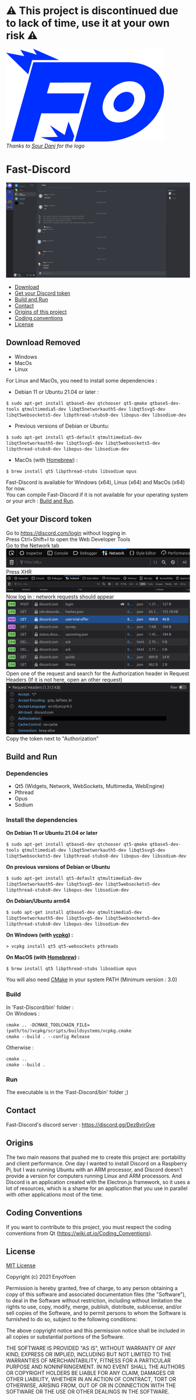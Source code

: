# ⚠ This project is discontinued due to lack of time, use it at your own risk ⚠

![Fast-Discord logo](doc/images/Fast-Discord-Logo.png)  
*Thanks to [Sour Dani](https://github.com/dangreene0) for the logo*
# Fast-Discord
![Fast-Discord image](doc/images/Fast-Discord.gif)

 - [Download](#download)
 - [Get your Discord token](#get-your-discord-token)
 - [Build and Run](#build-and-run)
 - [Contact](#contact)
 - [Origins of this project](#origins)
 - [Coding conventions](#coding-conventions)
 - [License](#license)

## Download **Removed**
- Windows
- MacOs
- Linux

For Linux and MacOs, you need to install some dependencies :
- Debian 11 or Ubuntu 21.04 or later : 
```shell
$ sudo apt-get install qtbase5-dev qtchooser qt5-qmake qtbase5-dev-tools qtmultimedia5-dev libqt5networkauth5-dev libqt5svg5-dev libqt5websockets5-dev libpthread-stubs0-dev libopus-dev libsodium-dev
```
- Previous versions of Debian or Ubuntu:
```shell
$ sudo apt-get install qt5-default qtmultimedia5-dev libqt5networkauth5-dev libqt5svg5-dev libqt5websockets5-dev libpthread-stubs0-dev libopus-dev libsodium-dev
```
- MacOs (with [Homebrew](https://brew.sh/index)) : 
```shell
$ brew install qt5 libpthread-stubs libsodium opus
```  
Fast-Discord is available for Windows (x64), Linux (x64) and MacOs (x64) for now.  
You can compile Fast-Discord if it is not available for your operating system or your arch : [Build and Run](#build-and-run).
## Get your Discord token
Go to https://discord.com/login without logging in  
Press Ctrl+Shift+I to open the Web Developer Tools  
Go to the Network tab  
![](doc/images/Network-tab.png)  
Press XHR  
![](doc/images/XHR.png)  
Now log in : network requests should appear  
![](doc/images/Requests.png)  
Open one of the request and search for the Authorization header in Request Headers (If it is not here, open an other request)  
![](doc/images/Authorization.png)  
Copy the token next to "Authorization"
## Build and Run
### Dependencies
- Qt5 (Widgets, Network, WebSockets, Multimedia, WebEngine)
- Pthread
- Opus
- Sodium

### Install the dependencies
**On Debian 11 or Ubuntu 21.04 or later**
```shell
$ sudo apt-get install qtbase5-dev qtchooser qt5-qmake qtbase5-dev-tools qtmultimedia5-dev libqt5networkauth5-dev libqt5svg5-dev libqt5websockets5-dev libpthread-stubs0-dev libopus-dev libsodium-dev
```

**On previous versions of Debian or Ubuntu**
```shell
$ sudo apt-get install qt5-default qtmultimedia5-dev libqt5networkauth5-dev libqt5svg5-dev libqt5websockets5-dev libpthread-stubs0-dev libopus-dev libsodium-dev
```

**On Debian/Ubuntu arm64**
```shell
$ sudo apt-get install qtbase5-dev qtmultimedia5-dev libqt5networkauth5-dev libqt5svg5-dev libqt5websockets5-dev libpthread-stubs0-dev libopus-dev libsodium-dev
```

**On Windows (with [vcpkg](https://github.com/microsoft/vcpkg/#quick-start-windows)) :**
```shell
> vcpkg install qt5 qt5-websockets pthreads
```

**On MacOS (with [Homebrew](https://brew.sh/index)) :**
```shell
$ brew install qt5 libpthread-stubs libsodium opus
```

You will also need [CMake](https://cmake.org/download/) in your system PATH (Minimum version : 3.0)
### Build
In 'Fast-Discord/bin' folder :  
On Windows :
```shell
cmake .. -DCMAKE_TOOLCHAIN_FILE=(path/to/)vcpkg/scripts/buildsystems/vcpkg.cmake
cmake --build . --config Release
```
Otherwise :
```shell
cmake .. 
cmake --build .
```
### Run
The executable is in the 'Fast-Discord/bin' folder ;)
## Contact
Fast-Discord's discord server : https://discord.gg/DezBvjrGve
## Origins
The two main reasons that pushed me to create this project are: portability and client performance.
One day I wanted to install Discord on a Raspberry Pi, but I was running Ubuntu with an ARM processor, and Discord doesn't provide a version for computers running Linux and ARM processors.
And Discord is an application created with the Electron.js framework, so it uses a lot of resources, which is a shame for an application that you use in parallel with other applications most of the time.
## Coding Conventions
If you want to contribute to this project, you must respect the coding conventions from Qt (https://wiki.qt.io/Coding_Conventions).
## License
[MIT License](https://en.wikipedia.org/wiki/MIT_License)

Copyright (c) 2021 EnyoYoen

Permission is hereby granted, free of charge, to any person obtaining a copy
of this software and associated documentation files (the "Software"), to deal
in the Software without restriction, including without limitation the rights
to use, copy, modify, merge, publish, distribute, sublicense, and/or sell
copies of the Software, and to permit persons to whom the Software is
furnished to do so, subject to the following conditions:

The above copyright notice and this permission notice shall be included in all
copies or substantial portions of the Software.

THE SOFTWARE IS PROVIDED "AS IS", WITHOUT WARRANTY OF ANY KIND, EXPRESS OR
IMPLIED, INCLUDING BUT NOT LIMITED TO THE WARRANTIES OF MERCHANTABILITY,
FITNESS FOR A PARTICULAR PURPOSE AND NONINFRINGEMENT. IN NO EVENT SHALL THE
AUTHORS OR COPYRIGHT HOLDERS BE LIABLE FOR ANY CLAIM, DAMAGES OR OTHER
LIABILITY, WHETHER IN AN ACTION OF CONTRACT, TORT OR OTHERWISE, ARISING FROM,
OUT OF OR IN CONNECTION WITH THE SOFTWARE OR THE USE OR OTHER DEALINGS IN THE
SOFTWARE.
